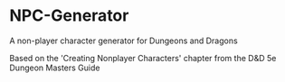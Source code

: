 # NPC-Generator
A non-player character generator for Dungeons and Dragons

Based on the 'Creating Nonplayer Characters' chapter from the D&D 5e Dungeon Masters Guide
